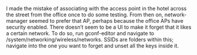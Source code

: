 <!--# set var="title" value="Getting network-manager to forget" -->
<!--# set var="date" value="2006-11-15" -->

<!--# include file="include/top.html" -->

I made the mistake of associating with the access point in the hotel across the street from the office once to do some testing. From then on, network-manager seemed to prefer that AP, perhaps because the office APs have security enabled. There doesn’t seem to be a UI to make it forget that it likes a certain network. To do so, run gconf-editor and navigate to /system/networking/wireless/networks. SSIDs are folders within this; navigate into the one you want to forget and unset all the keys inside it.

<!--# include file="include/bottom.html" -->
